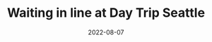---
title: "Waiting in line at Day Trip Seattle"
date: 2022-08-07
picture: "/assets/camera-roll/2022/08/2022-08-07-waiting-in-line-at-day-trip-seattle/20220807_235028032_iOS.jpg"
thumbnail: "/assets/camera-roll/2022/08/2022-08-07-waiting-in-line-at-day-trip-seattle/20220807_235028032_iOS-thumbnail.jpg"
tags:
  - Day Trip Seattle 2022
  - Seattle Center
  - Space Needle
  - flag
  - music
  - bar
---